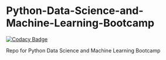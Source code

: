 # Python-Data-Science-and-Machine-Learning-Bootcamp

[![Codacy Badge](https://api.codacy.com/project/badge/Grade/ffe5dd858f72424fb8c5afc9d807bd86)](https://app.codacy.com/app/jaumeayats/pythoncourse?utm_source=github.com&utm_medium=referral&utm_content=jaumeayats/pythoncourse&utm_campaign=badger)

Repo for Python Data Science and Machine Learning Bootcamp
